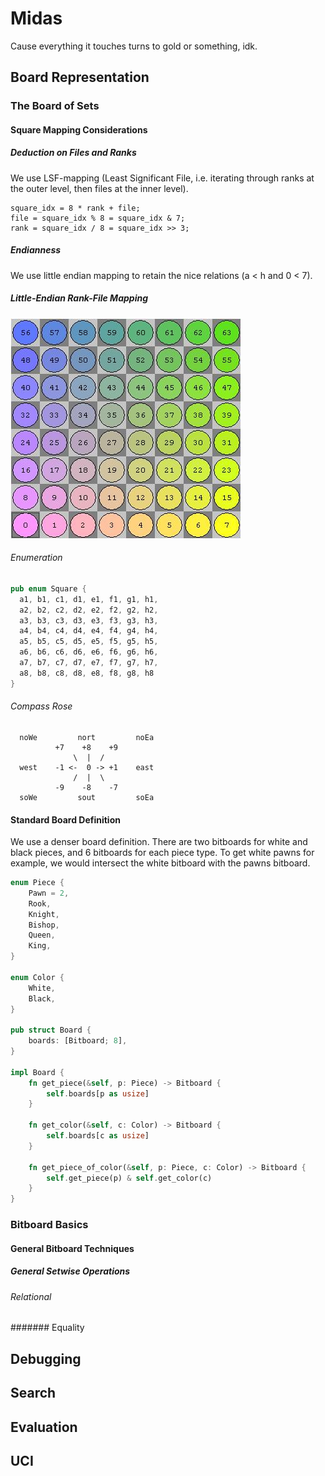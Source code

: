 # Midas
Cause everything it touches turns to gold or something, idk.
## Board Representation
### The Board of Sets
#### Square Mapping Considerations
##### Deduction on Files and Ranks
We use LSF-mapping (Least Significant File, i.e. iterating through ranks at the outer level, then files at the inner level).
```
square_idx = 8 * rank + file;
file = square_idx % 8 = square_idx & 7;
rank = square_idx / 8 = square_idx >> 3;
```

##### Endianness
We use little endian mapping to retain the nice relations (a < h and 0 < 7).

##### Little-Endian Rank-File Mapping
![LERF visualization on chessboard](lerf.jpg)

###### Enumeration
```rust
pub enum Square {
  a1, b1, c1, d1, e1, f1, g1, h1,
  a2, b2, c2, d2, e2, f2, g2, h2,
  a3, b3, c3, d3, e3, f3, g3, h3,
  a4, b4, c4, d4, e4, f4, g4, h4,
  a5, b5, c5, d5, e5, f5, g5, h5,
  a6, b6, c6, d6, e6, f6, g6, h6,
  a7, b7, c7, d7, e7, f7, g7, h7,
  a8, b8, c8, d8, e8, f8, g8, h8
}
```

###### Compass Rose
```
  noWe         nort         noEa
          +7    +8    +9
              \  |  /
  west    -1 <-  0 -> +1    east
              /  |  \
          -9    -8    -7
  soWe         sout         soEa
```

#### Standard Board Definition
We use a denser board definition. There are two bitboards for white and black pieces, and 6 bitboards for each piece type. To get white pawns for example, we would intersect the white bitboard with the pawns bitboard.
```rust
enum Piece {
    Pawn = 2,
    Rook,
    Knight,
    Bishop,
    Queen,
    King,
}

enum Color {
    White,
    Black,
}

pub struct Board {
    boards: [Bitboard; 8],
}

impl Board {
    fn get_piece(&self, p: Piece) -> Bitboard {
        self.boards[p as usize]
    }

    fn get_color(&self, c: Color) -> Bitboard {
        self.boards[c as usize]
    }

    fn get_piece_of_color(&self, p: Piece, c: Color) -> Bitboard {
        self.get_piece(p) & self.get_color(c)
    }
}
```

### Bitboard Basics
#### General Bitboard Techniques
##### General Setwise Operations
###### Relational
####### Equality

## Debugging
## Search
## Evaluation
## UCI
